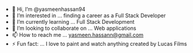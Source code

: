 - 👋 Hi, I’m @yasmeenhassan94
- 👀 I’m interested in ... finding a career as a Full Stack Developer
- 🌱 I’m currently learning ... Full Stack Development
- 💞️ I’m looking to collaborate on ... Web applications
- 📫 How to reach me ... yasmeen.hassann@gmail.com
- ⚡ Fun fact: ... I love to paint and watch anything created by Lucas Films

<!---
yasmeenhassan94/yasmeenhassan94 is a ✨ special ✨ repository because its `README.md` (this file) appears on your GitHub profile.
You can click the Preview link to take a look at your changes.
--->

